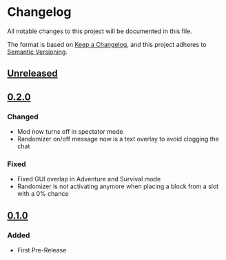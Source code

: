 # Changelog
All notable changes to this project will be documented in this file.

The format is based on [Keep a Changelog](https://keepachangelog.com/en/1.0.0/),
and this project adheres to [Semantic Versioning](https://semver.org/spec/v2.0.0.html).

## [Unreleased]

## [0.2.0]
### Changed
- Mod now turns off in spectator mode
- Randomizer on/off message now is a text overlay to avoid clogging the chat

### Fixed
- Fixed GUI overlap in Adventure and Survival mode
- Randomizer is not activating anymore when placing a block from a slot with a 0% chance

## [0.1.0]
### Added
- First Pre-Release

[Unreleased]: https://github.com/esWhistler/RandomHotbarFabric/compare/0.2.0-1.18.2...HEAD
[0.2.0]: https://github.com/esWhistler/RandomHotbarFabric/compare/0.1.0-1.18.2...0.2.0-1.18.2
[0.1.0]: https://github.com/esWhistler/RandomHotbarFabric/releases/tag/0.1.0-1.18.2
